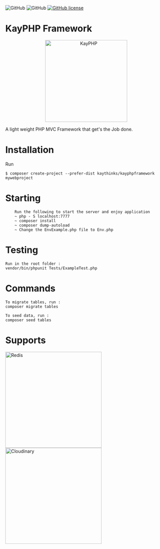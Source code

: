 ![GitHub](https://img.shields.io/badge/SEMVER-1.0.1-brightgreen)
![GitHub](https://img.shields.io/badge/code%20coverage-90%25-orange)
[![GitHub license](https://img.shields.io/badge/LICENSE-MIT-blue)](https://github.com/kaythinks/kayphpframework/blob/master/LICENSE.md)

# KayPHP Framework
<p align="center">
  <img src="https://raw.githubusercontent.com/kaythinks/kayphpframework/master/public/kayphplogo.png" width="256" title="KayPHP">
</p>

A light weight PHP MVC Framework that get's the Job done.

# Installation

Run
```
$ composer create-project --prefer-dist kaythinks/kayphpframework mywebproject
```
# Starting

		Run the following to start the server and enjoy application
		~ php - S localhost:7777 
		~ composer install 
		~ composer dump-autoload
		~ Change the EnvExample.php file to Env.php

# Testing
    Run in the root folder :
    vendor/bin/phpunit Tests/ExampleTest.php

# Commands
    To migrate tables, run :
    composer migrate tables

    To seed data, run :
    composer seed tables    

# Supports

<img src="https://redis.io/images/redis-white.png" width="300" title="Redis">
<img src="https://cloudinary-res.cloudinary.com/image/upload/v1538583988/cloudinary_logo_for_white_bg.svg" width="300"  title="Cloudinary">
